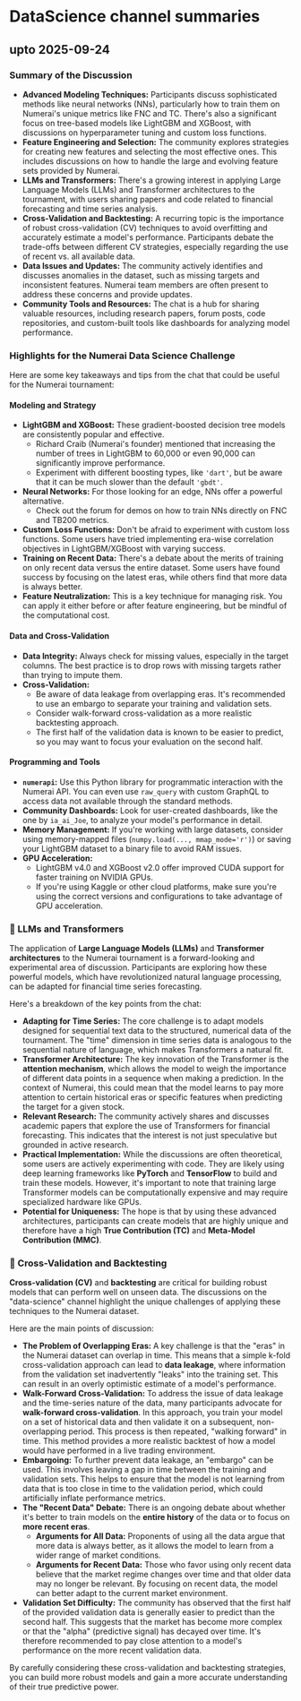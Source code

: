 # DataScience channel summaries

## upto 2025-09-24

### Summary of the Discussion

* **Advanced Modeling Techniques:** Participants discuss sophisticated methods like neural networks (NNs), particularly how to train them on Numerai's unique metrics like FNC and TC. There's also a significant focus on tree-based models like LightGBM and XGBoost, with discussions on hyperparameter tuning and custom loss functions.
* **Feature Engineering and Selection:** The community explores strategies for creating new features and selecting the most effective ones. This includes discussions on how to handle the large and evolving feature sets provided by Numerai.
* **LLMs and Transformers:** There's a growing interest in applying Large Language Models (LLMs) and Transformer architectures to the tournament, with users sharing papers and code related to financial forecasting and time series analysis.
* **Cross-Validation and Backtesting:** A recurring topic is the importance of robust cross-validation (CV) techniques to avoid overfitting and accurately estimate a model's performance. Participants debate the trade-offs between different CV strategies, especially regarding the use of recent vs. all available data.
* **Data Issues and Updates:** The community actively identifies and discusses anomalies in the dataset, such as missing targets and inconsistent features. Numerai team members are often present to address these concerns and provide updates.
* **Community Tools and Resources:** The chat is a hub for sharing valuable resources, including research papers, forum posts, code repositories, and custom-built tools like dashboards for analyzing model performance.

### Highlights for the Numerai Data Science Challenge

Here are some key takeaways and tips from the chat that could be useful for the Numerai tournament:

#### Modeling and Strategy

* **LightGBM and XGBoost:** These gradient-boosted decision tree models are consistently popular and effective.
    * Richard Craib (Numerai's founder) mentioned that increasing the number of trees in LightGBM to 60,000 or even 90,000 can significantly improve performance.
    * Experiment with different boosting types, like `'dart'`, but be aware that it can be much slower than the default `'gbdt'`.
* **Neural Networks:** For those looking for an edge, NNs offer a powerful alternative.
    * Check out the forum for demos on how to train NNs directly on FNC and TB200 metrics.
* **Custom Loss Functions:** Don't be afraid to experiment with custom loss functions. Some users have tried implementing era-wise correlation objectives in LightGBM/XGBoost with varying success.
* **Training on Recent Data:** There's a debate about the merits of training on only recent data versus the entire dataset. Some users have found success by focusing on the latest eras, while others find that more data is always better.
* **Feature Neutralization:** This is a key technique for managing risk. You can apply it either before or after feature engineering, but be mindful of the computational cost.

#### Data and Cross-Validation

* **Data Integrity:** Always check for missing values, especially in the target columns. The best practice is to drop rows with missing targets rather than trying to impute them.
* **Cross-Validation:**
    * Be aware of data leakage from overlapping eras. It's recommended to use an embargo to separate your training and validation sets.
    * Consider walk-forward cross-validation as a more realistic backtesting approach.
    * The first half of the validation data is known to be easier to predict, so you may want to focus your evaluation on the second half.

#### Programming and Tools

* **`numerapi`:** Use this Python library for programmatic interaction with the Numerai API. You can even use `raw_query` with custom GraphQL to access data not available through the standard methods.
* **Community Dashboards:** Look for user-created dashboards, like the one by `ia_ai_Joe`, to analyze your model's performance in detail.
* **Memory Management:** If you're working with large datasets, consider using memory-mapped files (`numpy.load(..., mmap_mode='r')`) or saving your LightGBM dataset to a binary file to avoid RAM issues.
* **GPU Acceleration:**
    * LightGBM v4.0 and XGBoost v2.0 offer improved CUDA support for faster training on NVIDIA GPUs.
    * If you're using Kaggle or other cloud platforms, make sure you're using the correct versions and configurations to take advantage of GPU acceleration.


### 🤖 LLMs and Transformers

The application of **Large Language Models (LLMs)** and **Transformer architectures** to the Numerai tournament is a forward-looking and experimental area of discussion. Participants are exploring how these powerful models, which have revolutionized natural language processing, can be adapted for financial time series forecasting.

Here's a breakdown of the key points from the chat:

* **Adapting for Time Series:** The core challenge is to adapt models designed for sequential text data to the structured, numerical data of the tournament. The "time" dimension in time series data is analogous to the sequential nature of language, which makes Transformers a natural fit.
* **Transformer Architecture:** The key innovation of the Transformer is the **attention mechanism**, which allows the model to weigh the importance of different data points in a sequence when making a prediction. In the context of Numerai, this could mean that the model learns to pay more attention to certain historical eras or specific features when predicting the target for a given stock.
* **Relevant Research:** The community actively shares and discusses academic papers that explore the use of Transformers for financial forecasting. This indicates that the interest is not just speculative but grounded in active research.
* **Practical Implementation:** While the discussions are often theoretical, some users are actively experimenting with code. They are likely using deep learning frameworks like **PyTorch** and **TensorFlow** to build and train these models. However, it's important to note that training large Transformer models can be computationally expensive and may require specialized hardware like GPUs.
* **Potential for Uniqueness:** The hope is that by using these advanced architectures, participants can create models that are highly unique and therefore have a high **True Contribution (TC)** and **Meta-Model Contribution (MMC)**.

### 🧪 Cross-Validation and Backtesting

**Cross-validation (CV)** and **backtesting** are critical for building robust models that can perform well on unseen data. The discussions on the "data-science" channel highlight the unique challenges of applying these techniques to the Numerai dataset.

Here are the main points of discussion:

* **The Problem of Overlapping Eras:** A key challenge is that the "eras" in the Numerai dataset can overlap in time. This means that a simple k-fold cross-validation approach can lead to **data leakage**, where information from the validation set inadvertently "leaks" into the training set. This can result in an overly optimistic estimate of a model's performance.
* **Walk-Forward Cross-Validation:** To address the issue of data leakage and the time-series nature of the data, many participants advocate for **walk-forward cross-validation**. In this approach, you train your model on a set of historical data and then validate it on a subsequent, non-overlapping period. This process is then repeated, "walking forward" in time. This method provides a more realistic backtest of how a model would have performed in a live trading environment.
* **Embargoing:** To further prevent data leakage, an "embargo" can be used. This involves leaving a gap in time between the training and validation sets. This helps to ensure that the model is not learning from data that is too close in time to the validation period, which could artificially inflate performance metrics.
* **The "Recent Data" Debate:** There is an ongoing debate about whether it's better to train models on the **entire history** of the data or to focus on **more recent eras**.
    * **Arguments for All Data:** Proponents of using all the data argue that more data is always better, as it allows the model to learn from a wider range of market conditions.
    * **Arguments for Recent Data:** Those who favor using only recent data believe that the market regime changes over time and that older data may no longer be relevant. By focusing on recent data, the model can better adapt to the current market environment.
* **Validation Set Difficulty:** The community has observed that the first half of the provided validation data is generally easier to predict than the second half. This suggests that the market has become more complex or that the "alpha" (predictive signal) has decayed over time. It's therefore recommended to pay close attention to a model's performance on the more recent validation data.

By carefully considering these cross-validation and backtesting strategies, you can build more robust models and gain a more accurate understanding of their true predictive power.

